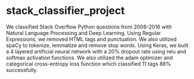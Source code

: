 # stack_classifier_project
We classified Stack Overflow Python questions from 2008-2016 with Natural Language Processing and Deep Learning. Using Regular Expressions, we removed HTML tags and punctuation. We also utilized spaCy to tokenize, lemmatize and remove stop words. Using Keras, we built a 4 layered artificial neural network with a 20% dropout rate using relu and softmax activation functions. We also utilized the adam optimizer and categorical cross-entropy loss function which classified 11 tags 88% successfully.
